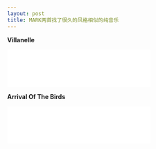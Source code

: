 ```yaml
---
layout: post
title: MARK两首找了很久的风格相似的纯音乐
---
```


**Villanelle**    
<iframe frameborder="no" border="0" marginwidth="0" marginheight="0" width="330" height="86" auto="0" src="//music.163.com/outchain/player?type=2&id=32857600&auto=1&height=66"></iframe>

**Arrival Of The Birds**    
<iframe frameborder="no" border="0" marginwidth="0" marginheight="0" width="330" height="86" src="//music.163.com/outchain/player?type=2&id=4351614&auto=1&height=66"></iframe>   

